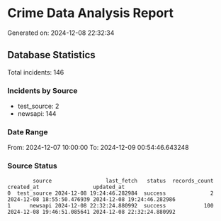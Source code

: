 # Crime Data Analysis Report

Generated on: 2024-12-08 22:32:34

## Database Statistics

Total incidents: 146

### Incidents by Source

- test_source: 2
- newsapi: 144

### Date Range

From: 2024-12-07 10:00:00
To: 2024-12-09 00:54:46.643248

### Source Status

```
        source                 last_fetch   status  records_count                 created_at                 updated_at
0  test_source 2024-12-08 19:24:46.282984  success              2 2024-12-08 18:55:50.476939 2024-12-08 19:24:46.282986
1      newsapi 2024-12-08 22:32:24.880992  success            100 2024-12-08 19:46:51.085641 2024-12-08 22:32:24.880992
```
